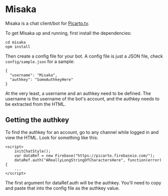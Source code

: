 Misaka
======

Misaka is a chat client/bot for [Picarto.tv].

To get Misaka up and running, first install the dependencies:
```
cd misaka
npm install
```

Then create a config file for your bot. A config file is just a JSON
file, check `config/sample.json` for a sample:
```
{
  "username": "Misaka",
  "authkey": "SomeAuthkeyHere"
}
```

At the very least, a username and an authkey need to be defined.
The username is the username of the bot's account, and the authkey
needs to be extracted from the HTML.

Getting the authkey
-------------------

To find the authkey for an account, go to any channel while logged
in and view the HTML. Look for something like this:
```
<script>
    initChatStyle();
    var dataRef = new Firebase("https://picarto.firebaseio.com/");
    dataRef.auth("AReallyLongStringOfCharactersHere", function(error) {
    ...
</script>
```

The first argument for dataRef.auth will be the authkey. You'll need to
copy and paste that into the config file as the authkey value.

[Picarto.tv]:https://www.picarto.tv

